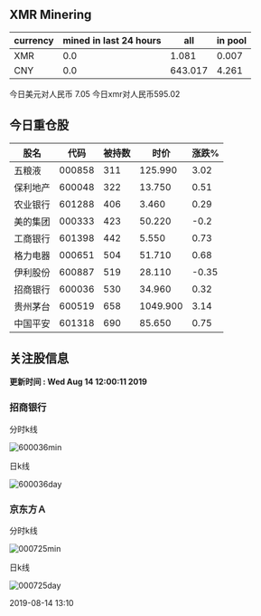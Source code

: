 ## XMR Minering

|currency|mined in last 24 hours|all|in pool|
|---|---|---|---|
|XMR|0.0|1.081|0.007|
|CNY|0.0|643.017|4.261|

今日美元对人民币 7.05	今日xmr对人民币595.02


## 今日重仓股 

|股名|代码|被持数|时价|涨跌%|
|---|---|---|---|---|
|五粮液|000858|311|125.990|3.02|
|保利地产|600048|322|13.750|0.51|
|农业银行|601288|406|3.460|0.29|
|美的集团|000333|423|50.220|-0.2|
|工商银行|601398|442|5.550|0.73|
|格力电器|000651|504|51.710|0.68|
|伊利股份|600887|519|28.110|-0.35|
|招商银行|600036|530|34.960|0.32|
|贵州茅台|600519|658|1049.900|3.14|
|中国平安|601318|690|85.650|0.75|

## 关注股信息
**更新时间 : Wed Aug 14 12:00:11 2019**
### 招商银行 
分时k线

![600036min](http://image.sinajs.cn/newchart/min/n/sh600036.gif)

日k线

![600036day](http://image.sinajs.cn/newchart/daily/n/sh600036.gif)

### 京东方Ａ 
分时k线

![000725min](http://image.sinajs.cn/newchart/min/n/sz000725.gif)

日k线

![000725day](http://image.sinajs.cn/newchart/daily/n/sz000725.gif)

2019-08-14 13:10